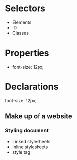 <!-- Introduction to CSS -->

# Selectors
- Elements
- ID
- Classes

# Properties
 - font-size: 12px;

# Declarations
font-size: 12px;

<!-- Some intro -->
## Make up of a website

### Styling document

- Linked stylesheets
- Inline stylesheets
- style tag